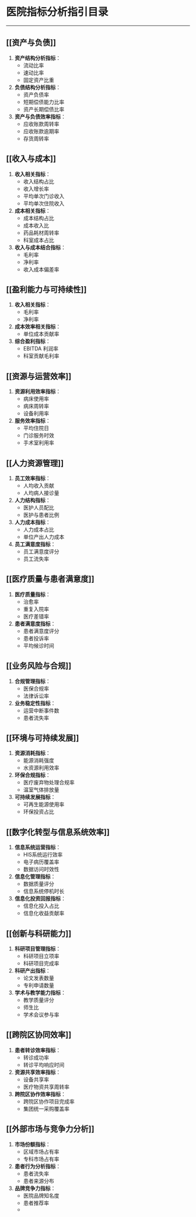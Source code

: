 # **医院指标分析指引目录**

---

## [[资产与负债]]

1. **资产结构分析指标**：
    - 流动比率
    - 速动比率
    - 固定资产比重
2. **负债结构分析指标**：
    - 资产负债率
    - 短期偿债能力比率
    - 资产长期偿债比率
3. **资产与负债效率指标**：
    - 应收账款周转率
    - 应收账款逾期率
    - 存货周转率

## [[收入与成本]]

1. **收入相关指标**：
    - 收入结构占比
    - 收入增长率
    - 平均单次门诊收入
    - 平均单次住院收入
2. **成本相关指标**：
    - 成本结构占比
    - 成本收入比
    - 药品耗材周转率
    - 科室成本占比
3. **收入与成本结合指标**：
    - 毛利率
    - 净利率
    - 收入成本偏差率

## [[盈利能力与可持续性]]

1. **收入相关指标**：
    - 毛利率
    - 净利率
2. **成本效率相关指标**：
    - 单位成本贡献率
3. **综合盈利指标**：
    - EBITDA 利润率
    - 科室贡献毛利率

## [[资源与运营效率]]

1. **资源利用效率指标**：
    - 病床使用率
    - 病床周转率
    - 设备利用率
2. **服务效率指标**：
    - 平均住院日
    - 门诊服务时效
    - 手术室利用率
## [[人力资源管理]]

1. **员工效率指标**：
    - 人均收入贡献
    - 人均病人接诊量
2. **人力结构指标**：
    - 医护人员配比
    - 医护与患者比例
3. **人力成本指标**：
    - 人力成本占比
    - 单位产出人力成本
4. **员工满意度指标**：
    - 员工满意度评分
    - 员工流失率

## [[医疗质量与患者满意度]]

1. **医疗质量指标**：
    - 治愈率
    - 重复入院率
    - 医疗差错率
2. **患者满意度指标**：
    - 患者满意度评分
    - 患者投诉率
    - 平均候诊时间

## [[业务风险与合规]]

1. **合规管理指标**：
    - 医保合规率
    - 法律诉讼率
2. **业务稳定性指标**：
    - 运营中断事件数
    - 患者流失率

## [[环境与可持续发展]]

1. **资源消耗指标**：
    - 能源消耗强度
    - 水资源利用效率
2. **环保合规指标**：
    - 医疗废弃物处理合规率
    - 温室气体排放量
3. **可持续发展指标**：
    - 可再生能源使用率
    - 环保投资占比

## [[数字化转型与信息系统效率]]

1. **信息系统运营指标**：
    - HIS系统运行效率
    - 电子病历覆盖率
    - 数据访问时效性
2. **信息化管理指标**：
    - 数据质量评分
    - 信息系统停机时长
3. **信息化投资回报指标**：
    - 信息化投入占比
    - 信息化收益贡献率

## [[创新与科研能力]]

1. **科研项目管理指标**：
    - 科研项目立项率
    - 科研项目完成率
2. **科研产出指标**：
    - 论文发表数量
    - 专利申请数量
3. **学术与教学能力指标**：
    - 教学质量评分
    - 师生比
    - 学术会议参与率

## [[跨院区协同效率]]

1. **患者转诊效率指标**：
    - 转诊成功率
    - 转诊平均响应时间
2. **资源共享效率指标**：
    - 设备共享率
    - 医疗物资共享周转率
3. **跨院区协作效率指标**：
    - 跨院区协作项目完成率
    - 集团统一采购覆盖率

## [[外部市场与竞争力分析]]

1. **市场份额指标**：
    - 区域市场占有率
    - 专科市场占有率
2. **患者行为分析指标**：
    - 患者流失率
    - 患者来源分布
3. **品牌竞争力指标**：
    - 医院品牌知名度
    - 患者推荐率
    - 